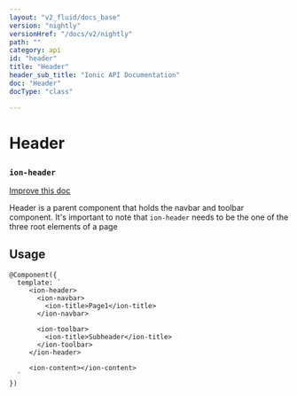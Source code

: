 ```yaml
---
layout: "v2_fluid/docs_base"
version: "nightly"
versionHref: "/docs/v2/nightly"
path: ""
category: api
id: "header"
title: "Header"
header_sub_title: "Ionic API Documentation"
doc: "Header"
docType: "class"

---
```










<h1 class="api-title">
<a class="anchor" name="header" href="#header"></a>

Header
<h3><code>ion-header</code></h3>






</h1>

<a class="improve-v2-docs" href="http://github.com/driftyco/ionic/edit/master//Users/briandennis/Ionic/ionic/src/components/toolbar/toolbar.ts#L5">
Improve this doc
</a>






<p>Header is a parent component that holds the navbar and toolbar component.
It&#39;s important to note that <code>ion-header</code> needs to be the one of the three root elements of a page</p>




<!-- @usage tag -->

<h2><a class="anchor" name="usage" href="#usage"></a>Usage</h2>

<pre><code class="lang-ts">@Component({
  template: `
     &lt;ion-header&gt;
       &lt;ion-navbar&gt;
         &lt;ion-title&gt;Page1&lt;/ion-title&gt;
       &lt;/ion-navbar&gt;

       &lt;ion-toolbar&gt;
         &lt;ion-title&gt;Subheader&lt;/ion-title&gt;
       &lt;/ion-toolbar&gt;
     &lt;/ion-header&gt;

     &lt;ion-content&gt;&lt;/ion-content&gt;
  `
})
</code></pre>




<!-- @property tags -->



<!-- instance methods on the class -->




<!-- related link --><!-- end content block -->


<!-- end body block -->

